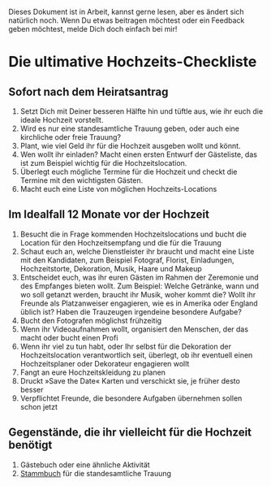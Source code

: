
Dieses Dokument ist in Arbeit, kannst gerne lesen, aber es ändert sich natürlich noch. Wenn Du etwas beitragen möchtest oder ein Feedback geben möchtest, melde Dich doch einfach bei mir!

<h1>Die ultimative Hochzeits-Checkliste</h1>
<h2>Sofort nach dem Heiratsantrag</h2>
<ol>
<li>Setzt Dich mit Deiner besseren Hälfte hin und tüftle aus, wie ihr euch die ideale Hochzeit vorstellt.</li>
  <li>Wird es nur eine standesamtliche Trauung geben, oder auch eine kirchliche oder freie Trauung?</li>
<li>Plant, wie viel Geld ihr für die Hochzeit ausgeben wollt und könnt.</li>
<li>Wen wollt ihr einladen? Macht einen ersten Entwurf der Gästeliste, das ist zum Beispiel wichtig für die Hochzeitslocation.</li>
<li>Überlegt euch mögliche Termine für die Hochzeit und checkt die Termine mit den wichtigsten Gästen.</li>
<li>Macht euch eine Liste von möglichen Hochzeits-Locations</li>
</ol>
<h2>Im Idealfall 12 Monate vor der Hochzeit</h2>
<ol>
  <li>Besucht die in Frage kommenden Hochzeitslocations und bucht die Location für den Hochzeitsempfang und die für die Trauung</li>
  <li>Schaut euch an, welche Dienstleister ihr braucht und macht eine Liste mit den Kandidaten, zum Beispiel Fotograf, Florist, Einladungen, Hochzeitstorte, Dekoration, Musik, Haare und Makeup </li>
  <li>Entscheidet euch, was ihr euren Gästen im Rahmen der Zeremonie und des Empfanges bieten wollt. Zum Beispiel: Welche Getränke, wann und wo soll getanzt werden, braucht ihr Musik, woher kommt die? Wollt ihr Freunde als Platzanweiser engagieren, wie es in Amerika oder England üblich ist? Haben die Trauzeugen irgendeine besondere Aufgabe?</li>
  <li>Bucht den Fotografen möglichst frühzeitig</li>
  <li>Wenn ihr Videoaufnahmen wollt, organisiert den Menschen, der das macht oder bucht einen Profi</li>
  <li>Wenn ihr viel zu tun habt, oder Ihr selbst für die Dekoration der Hochzeitslocation verantwortlich seit, überlegt, ob ihr eventuell einen Hochzeitsplaner oder Dekorateur engagieren wollt</li>
  <li>Fangt an eure Hochzeitskleidung zu planen</li>
  <li>Druckt »Save the Date« Karten und verschickt sie, je früher desto besser</li>
  <li>Verpflichtet Freunde, die besondere Aufgaben übernehmen sollen schon jetzt</li>
</ol>
<h2>Gegenstände, die ihr vielleicht für die Hochzeit benötigt</h2>
<ol>
  <li>Gästebuch oder eine ähnliche Aktivität</li>
  <li><a href="https://glueckundsegen.de/stammbuch/">Stammbuch</a> für die standesamtliche Trauung</li>
</ol>

